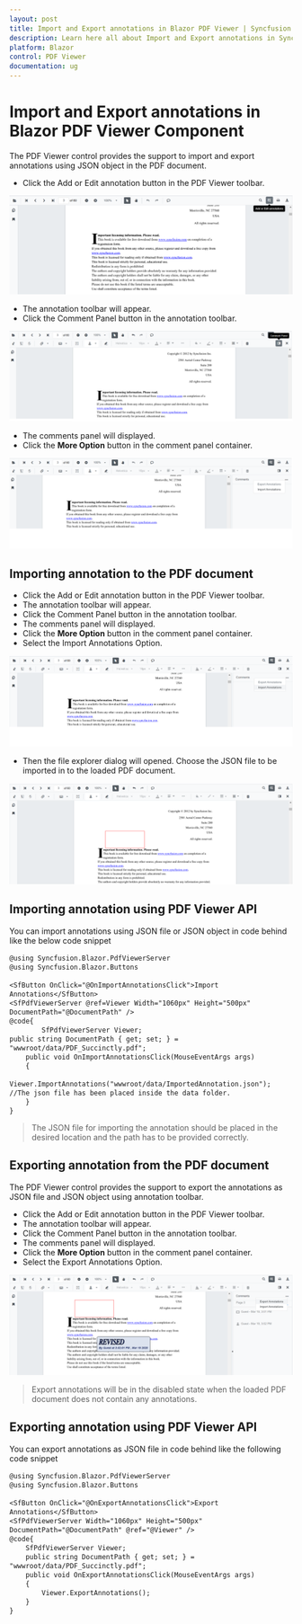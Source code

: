 ```yaml
---
layout: post
title: Import and Export annotations in Blazor PDF Viewer | Syncfusion
description: Learn here all about Import and Export annotations in Syncfusion Blazor PDF Viewer component and more.
platform: Blazor
control: PDF Viewer
documentation: ug
---
```


# Import and Export annotations in Blazor PDF Viewer Component

The PDF Viewer control provides the support to import and export annotations using JSON object in the PDF document.

* Click the Add or Edit annotation button in the PDF Viewer toolbar.

![EditButton](../../pdfviewer/images/edittool.png)

* The annotation toolbar will appear.
* Click the Comment Panel button in the annotation toolbar.

![CommentPanel](../../pdfviewer/images/commentPanel.png)

* The comments panel will displayed.
* Click the **More Option** button in the comment panel container.

![MoreOption](../../pdfviewer/images/Importandexport.png)

## Importing annotation to the PDF document

* Click the Add or Edit annotation button in the PDF Viewer toolbar.
* The annotation toolbar will appear.
* Click the Comment Panel button in the annotation toolbar.
* The comments panel will displayed.
* Click the **More Option** button in the comment panel container.
* Select the Import Annotations Option.

![ImportAnnotation](../../pdfviewer/images/Importannotation.png)

* Then the file explorer dialog will opened. Choose the JSON file to be imported in to the loaded PDF document.

![ImportedAnnotation](../../pdfviewer/images/importedannotation.png)

## Importing annotation using PDF Viewer API

You can import annotations using JSON file or JSON object in code behind like the below code snippet

```cshtml
@using Syncfusion.Blazor.PdfViewerServer
@using Syncfusion.Blazor.Buttons

<SfButton OnClick="@OnImportAnnotationsClick">Import Annotations</SfButton>
<SfPdfViewerServer @ref=Viewer Width="1060px" Height="500px" DocumentPath="@DocumentPath" />
@code{
        SfPdfViewerServer Viewer;
public string DocumentPath { get; set; } = "wwwroot/data/PDF_Succinctly.pdf";
    public void OnImportAnnotationsClick(MouseEventArgs args)
    {
        Viewer.ImportAnnotations("wwwroot/data/ImportedAnnotation.json"); //The json file has been placed inside the data folder.
    }
}
```

>The JSON file for importing the annotation should be placed in the desired location and the path has to be provided correctly.

## Exporting annotation from the PDF document

The PDF Viewer control provides the support to export the annotations as JSON file and JSON object using annotation toolbar.

* Click the Add or Edit annotation button in the PDF Viewer toolbar.
* The annotation toolbar will appear.
* Click the Comment Panel button in the annotation toolbar.
* The comments panel will displayed.
* Click the **More Option** button in the comment panel container.
* Select the Export Annotations Option.

![ExportAnnotation](../../pdfviewer/images/exportannotation.png)

>Export annotations will be in the disabled state when the loaded PDF document does not contain any annotations.

## Exporting annotation using PDF Viewer API

You can export annotations as JSON file in code behind like the following code snippet

```cshtml
@using Syncfusion.Blazor.PdfViewerServer
@using Syncfusion.Blazor.Buttons

<SfButton OnClick="@OnExportAnnotationsClick">Export Annotations</SfButton>
<SfPdfViewerServer Width="1060px" Height="500px" DocumentPath="@DocumentPath" @ref="@Viewer" />
@code{
    SfPdfViewerServer Viewer;
    public string DocumentPath { get; set; } = "wwwroot/data/PDF_Succinctly.pdf";
    public void OnExportAnnotationsClick(MouseEventArgs args)
    {
        Viewer.ExportAnnotations();
    }
}
```